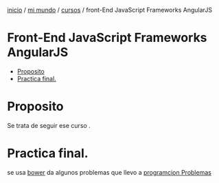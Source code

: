 [inicio](inicio.html) / [mi mundo](miMundo.html) / [cursos](cursos.html) / front-End JavaScript Frameworks AngularJS
# Front-End JavaScript Frameworks AngularJS
<!-- MarkdownTOC -->

- [Proposito](#proposito)
- [Practica final.](#practica-final)

<!-- /MarkdownTOC -->


# Proposito
Se trata de seguir ese curso .
# Practica final.
se usa  [bower](http://bower.io/)
da algunos problemas que llevo a [programcion Problemas](programacionProblemas.html)
